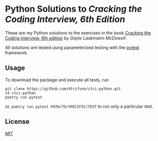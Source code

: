 # Python Solutions to _Cracking the Coding Interview, 6th Edition_

These are my Python solutions to the exercises in the book [Cracking the Coding Interview, 6th edition](https://www.crackingthecodinginterview.com/)
by _Gayle Laakmann McDowell_.

All solutions are tested using parameterized testing with the [pytest](https://pytest.org/) framework.

## Usage

To download the package and execute all tests, run

```
git clone https://github.com/dtrifuno/ctci-python.git
cd ctci-python
poetry run pytest
```

or, `poetry run pytest PATH/TO/SPECIFIC/TEST` to run only a particular test.

## License

[MIT](https://choosealicense.com/licenses/mit/)
